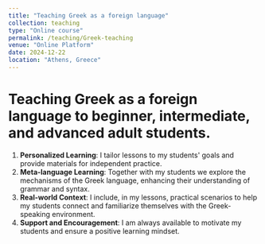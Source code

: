 ```yaml
---
title: "Teaching Greek as a foreign language"
collection: teaching
type: "Online course"
permalink: /teaching/Greek-teaching
venue: "Online Platform"
date: 2024-12-22
location: "Athens, Greece"
---
```


# Teaching Greek as a foreign language to beginner, intermediate, and advanced adult students. 


1. **Personalized Learning**: I tailor lessons to my students' goals and provide materials for independent practice.
2. **Meta-language Learning**: Together with my students we explore the mechanisms of the Greek language, enhancing their understanding of grammar and syntax.
3. **Real-world Context**: I include, in my lessons, practical scenarios to help my students connect and familiarize themselves with the Greek-speaking environment.
4. **Support and Encouragement**: I am always available to motivate my students and ensure a positive learning mindset.


